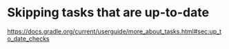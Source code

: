 # Skipping tasks that are up-to-date

https://docs.gradle.org/current/userguide/more_about_tasks.html#sec:up_to_date_checks

